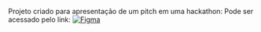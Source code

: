 Projeto criado para apresentação de um pitch em uma hackathon:
	Pode ser acessado pelo link:
	[![Figma](https://img.shields.io/badge/figma-%23F24E1E.svg?style=for-the-badge&logo=figma&logoColor=white)](https://www.figma.com/file/AOQxWrAFAFUfuLQO0A5aHE/Hackathon_Design?node-id=0%3A1&t=yl8xoOr6cCqEV3Bd-1)